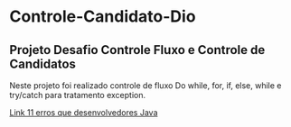 # Controle-Candidato-Dio 

## Projeto Desafio Controle Fluxo e Controle de Candidatos

Neste projeto foi realizado controle de fluxo Do while, for, if, else, while e try/catch para tratamento exception.

[Link 11 erros que desenvolvedores Java]( https://www.oracle.com/br/technical-resources/article/java/erros-java-exceptions.html)

